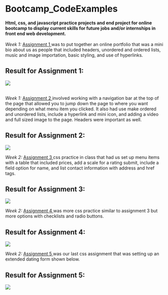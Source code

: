 # Bootcamp_CodeExamples

<div>
<strong>Html, css, and javascript practice projects and end project for online bootcamp to display current skills for future jobs and/or internships in front end web development. </strong> 
</div>
    <br>
<div>
<em>Week 1:</em>
<a href="https://github.com/briannaodom2021/Bootcamp_CodeExamples/blob/main/profile/profile.html"> Assignment 1 </a>  was to put together an online portfolio that was a mini bio about us as people that included headers, unordered and ordered lists, music and image importation, basic styling, and use of hyperlinks.

<h2>Result for Assignment 1:</h2>

<img src= "https://github.com/briannaodom2021/Bootcamp_CodeExamples/blob/main/profile/images/assignment1_profile.png"/> 

</div>
    <br>
<div>

<em>Week 1:</em>
<a href="https://github.com/briannaodom2021/Bootcamp_CodeExamples/blob/main/example-folder/install-extension.html"> Assignment 2 </a> involved working with a navigation bar at the top of the page that allowed you to jump down the page to where you want depending on what menu item you clicked. It also had use make ordered and unordered lists, include a hyperlink and mini icon, and adding a video and full sized image to the page. Headers were important as well. 

<h2>Result for Assignment 2:</h2>

<img src= "https://github.com/briannaodom2021/Bootcamp_CodeExamples/blob/main/example-folder/images/assignment2.png"/> 

</div>

<em>Week 2:</em>
<a href="https://github.com/briannaodom2021/Bootcamp_CodeExamples/blob/main/css-practice/css-practice.html"> Assignment 3 </a> css practice in class that had us set up menu items with a table that included prices, add a scale for a rating submit, include a field option for name, and list contact information with address and href tags.  

<h2>Result for Assignment 3:</h2>

<img src= "https://github.com/briannaodom2021/Bootcamp_CodeExamples/blob/main/css-practice/images/assignment3.png"/> 

</div>

<em>Week 2:</em>
<a href="https://github.com/briannaodom2021/Bootcamp_CodeExamples/blob/main/css-example/survey.html"> Assignment 4 </a> was more css practice similar to assignment 3 but more options with checklists and radio buttons. 

<h2>Result for Assignment 4:</h2>

<img src= "https://github.com/briannaodom2021/Bootcamp_CodeExamples/blob/main/css-example/images/assignment4.png"/> 

</div>

</div>

<em>Week 2:</em>
<a href="https://github.com/briannaodom2021/Bootcamp_CodeExamples/blob/main/workshop2/datingform.html"> Assignment 5 </a> was our last css assignment that was setting up an extended dating form shown below.

<h2>Result for Assignment 5:</h2>

<img src= "https://github.com/briannaodom2021/Bootcamp_CodeExamples/blob/main/css-example/images/assignment4.png"/> 

</div>



